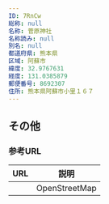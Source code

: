 ```yaml
---
ID: 7RnCw
総称: null
名称: 菅原神社
名称読み: null
別名: null
都道府県: 熊本県
区域: 阿蘇市
緯度: 32.9767631
経度: 131.0385879
郵便番号: 8692307
住所: 熊本県阿蘇市小里１６７
---
```


## その他

### 参考URL

| URL | 説明          |
| --- | ------------- |
|     | OpenStreetMap |
